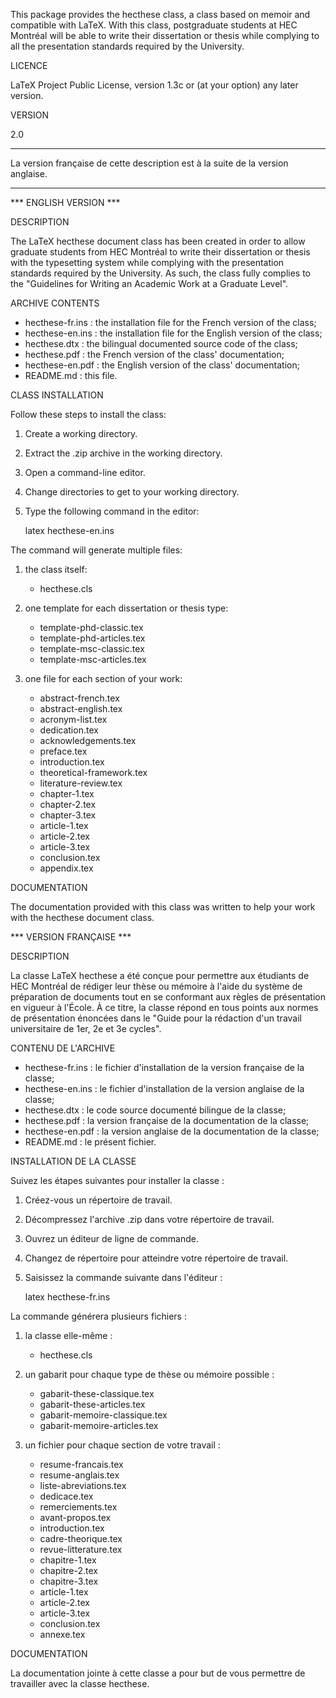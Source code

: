 This package provides the hecthese class, a class based on memoir
and compatible with LaTeX. With this class, postgraduate students
at HEC Montréal will be able to write their dissertation or thesis
while complying to all the presentation standards required by the
University.

LICENCE

LaTeX Project Public License, version 1.3c or (at your option) any
later version.

VERSION

2.0

******************************************************************
La version française de cette description est à la suite de la
version anglaise.
******************************************************************

*** ENGLISH VERSION ***

DESCRIPTION

The LaTeX hecthese document class has been created in order to
allow graduate students from HEC Montréal to write their dissertation
or thesis with the typesetting system while complying with the
presentation standards required by the University. As such, the class
fully complies to the "Guidelines for Writing an Academic Work at
a Graduate Level".

ARCHIVE CONTENTS

- hecthese-fr.ins : the installation file for the French version of the
  class;
- hecthese-en.ins : the installation file for the English version of the
  class;
- hecthese.dtx : the bilingual documented source code of the class;
- hecthese.pdf : the French version of the class' documentation;
- hecthese-en.pdf : the English version of the class' documentation;
- README.md : this file.

CLASS INSTALLATION

Follow these steps to install the class:
1. Create a working directory.
2. Extract the .zip archive in the working directory.
3. Open a command-line editor.
4. Change directories to get to your working directory.
5. Type the following command in the editor:

	latex hecthese-en.ins
	
The command will generate multiple files:

1. the class itself:
	- hecthese.cls
	
2. one template for each dissertation or thesis type:
	- template-phd-classic.tex
	- template-phd-articles.tex
	- template-msc-classic.tex
	- template-msc-articles.tex
	
3. one file for each section of your work:
	- abstract-french.tex
	- abstract-english.tex
	- acronym-list.tex
	- dedication.tex
	- acknowledgements.tex
	- preface.tex
	- introduction.tex
	- theoretical-framework.tex
	- literature-review.tex
	- chapter-1.tex
	- chapter-2.tex
	- chapter-3.tex	
	- article-1.tex
	- article-2.tex
	- article-3.tex
	- conclusion.tex
	- appendix.tex
	
DOCUMENTATION

The documentation provided with this class was written to help your
work with the hecthese document class.

*** VERSION FRANÇAISE ***

DESCRIPTION

La classe LaTeX hecthese a été conçue pour permettre aux étudiants
de HEC Montréal de rédiger leur thèse ou mémoire à l'aide du système
de préparation de documents tout en se conformant aux règles de
présentation en vigueur à l'École. À ce titre, la classe répond en
tous points aux normes de présentation énoncées dans le "Guide pour
la rédaction d'un travail universitaire de 1er, 2e et 3e cycles".

CONTENU DE L'ARCHIVE

- hecthese-fr.ins : le fichier d'installation de la version
  française de la classe;
- hecthese-en.ins : le fichier d'installation de la version
  anglaise de la classe;
- hecthese.dtx : le code source documenté bilingue de la classe;
- hecthese.pdf : la version française de la documentation de la classe;
- hecthese-en.pdf : la version anglaise de la documentation de la classe;
- README.md : le présent fichier.

INSTALLATION DE LA CLASSE

Suivez les étapes suivantes pour installer la classe :
1. Créez-vous un répertoire de travail.
2. Décompressez l'archive .zip dans votre répertoire de travail.
3. Ouvrez un éditeur de ligne de commande.
4. Changez de répertoire pour atteindre votre répertoire de travail.
5. Saisissez la commande suivante dans l'éditeur :

	latex hecthese-fr.ins
	
La commande générera plusieurs fichiers :

1. la classe elle-même :
	- hecthese.cls

2. un gabarit pour chaque type de thèse ou mémoire possible :
	- gabarit-these-classique.tex
	- gabarit-these-articles.tex
	- gabarit-memoire-classique.tex
	- gabarit-memoire-articles.tex
	
3. un fichier pour chaque section de votre travail :
	- resume-francais.tex
	- resume-anglais.tex
	- liste-abreviations.tex
	- dedicace.tex
	- remerciements.tex
	- avant-propos.tex
	- introduction.tex
	- cadre-theorique.tex
	- revue-litterature.tex
	- chapitre-1.tex
	- chapitre-2.tex
	- chapitre-3.tex
	- article-1.tex
	- article-2.tex
	- article-3.tex
	- conclusion.tex
	- annexe.tex
	
DOCUMENTATION

La documentation jointe à cette classe a pour but de vous permettre
de travailler avec la classe hecthese.